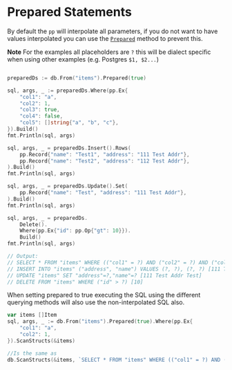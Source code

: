 # Prepared Statements

By default the `pp` will interpolate all parameters, if you do not want to have values interpolated you can use the [`Prepared`](http://godoc.org/github.com/doug-martin/pp#SelectDataset.Prepared) method to prevent this.

**Note** For the examples all placeholders are `?` this will be dialect specific when using other examples (e.g. Postgres `$1, $2...`)

```go

preparedDs := db.From("items").Prepared(true)

sql, args, _ := preparedDs.Where(pp.Ex{
	"col1": "a",
	"col2": 1,
	"col3": true,
	"col4": false,
	"col5": []string{"a", "b", "c"},
}).Build()
fmt.Println(sql, args)

sql, args, _ = preparedDs.Insert().Rows(
	pp.Record{"name": "Test1", "address": "111 Test Addr"},
	pp.Record{"name": "Test2", "address": "112 Test Addr"},
).Build()
fmt.Println(sql, args)

sql, args, _ = preparedDs.Update().Set(
	pp.Record{"name": "Test", "address": "111 Test Addr"},
).Build()
fmt.Println(sql, args)

sql, args, _ = preparedDs.
	Delete().
	Where(pp.Ex{"id": pp.Op{"gt": 10}}).
	Build()
fmt.Println(sql, args)

// Output:
// SELECT * FROM "items" WHERE (("col1" = ?) AND ("col2" = ?) AND ("col3" IS TRUE) AND ("col4" IS FALSE) AND ("col5" IN (?, ?, ?))) [a 1 a b c]
// INSERT INTO "items" ("address", "name") VALUES (?, ?), (?, ?) [111 Test Addr Test1 112 Test Addr Test2]
// UPDATE "items" SET "address"=?,"name"=? [111 Test Addr Test]
// DELETE FROM "items" WHERE ("id" > ?) [10]
```

When setting prepared to true executing the SQL using the different querying methods will also use the non-interpolated SQL also.

```go
var items []Item
sql, args, _ := db.From("items").Prepared(true).Where(pp.Ex{
	"col1": "a",
	"col2": 1,
}).ScanStructs(&items)

//Is the same as
db.ScanStructs(&items, `SELECT * FROM "items" WHERE (("col1" = ?) AND ("col2" = ?))`,  "a", 1)
```


